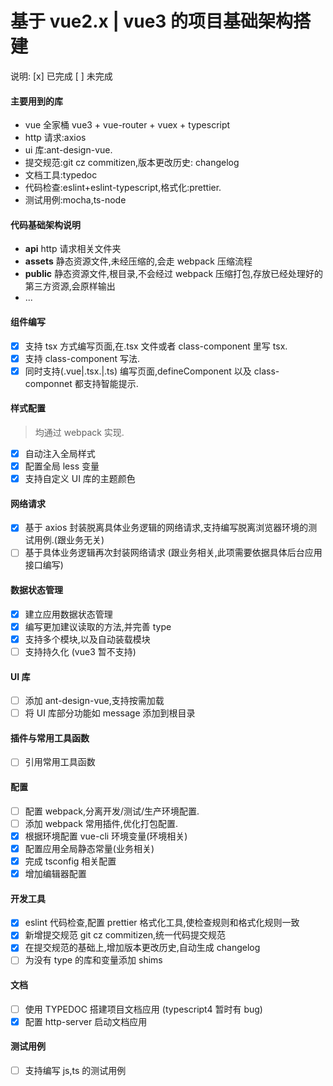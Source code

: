 # 基于 vue2.x | vue3 的项目基础架构搭建

说明: [x] 已完成 [ ] 未完成

#### 主要用到的库

- vue 全家桶 vue3 + vue-router + vuex + typescript
- http 请求:axios
- ui 库:ant-design-vue.
- 提交规范:git cz commitizen,版本更改历史: changelog
- 文档工具:typedoc
- 代码检查:eslint+eslint-typescript,格式化:prettier.
- 测试用例:mocha,ts-node

#### 代码基础架构说明

- <b>api</b> http 请求相关文件夹
- <b>assets</b> 静态资源文件,未经压缩的,会走 webpack 压缩流程
- <b>public</b> 静态资源文件,根目录,不会经过 webpack 压缩打包,存放已经处理好的第三方资源,会原样输出
- ...

#### 组件编写

- [x] 支持 tsx 方式编写页面,在.tsx 文件或者 class-component 里写 tsx.
- [x] 支持 class-component 写法.
- [x] 同时支持(.vue|.tsx.|.ts) 编写页面,defineComponent 以及 class-componnet 都支持智能提示.

#### 样式配置

> 均通过 webpack 实现.

- [x] 自动注入全局样式
- [x] 配置全局 less 变量
- [x] 支持自定义 UI 库的主题颜色

#### 网络请求

- [x] 基于 axios 封装脱离具体业务逻辑的网络请求,支持编写脱离浏览器环境的测试用例.(跟业务无关)
- [ ] 基于具体业务逻辑再次封装网络请求 (跟业务相关,此项需要依据具体后台应用接口编写)

#### 数据状态管理

- [x] 建立应用数据状态管理
- [x] 编写更加建议读取的方法,并完善 type
- [x] 支持多个模块,以及自动装载模块
- [ ] 支持持久化 (vue3 暂不支持)

#### UI 库

- [ ] 添加 ant-design-vue,支持按需加载
- [ ] 将 UI 库部分功能如 message 添加到根目录

#### 插件与常用工具函数

- [ ] 引用常用工具函数

#### 配置

- [ ] 配置 webpack,分离开发/测试/生产环境配置.
- [ ] 添加 webpack 常用插件,优化打包配置.
- [x] 根据环境配置 vue-cli 环境变量(环境相关)
- [x] 配置应用全局静态常量(业务相关)
- [x] 完成 tsconfig 相关配置
- [x] 增加编辑器配置

#### 开发工具

- [x] eslint 代码检查,配置 prettier 格式化工具,使检查规则和格式化规则一致
- [x] 新增提交规范 git cz commitizen,统一代码提交规范
- [x] 在提交规范的基础上,增加版本更改历史,自动生成 changelog
- [ ] 为没有 type 的库和变量添加 shims

#### 文档

- [ ] 使用 TYPEDOC 搭建项目文档应用 (typescript4 暂时有 bug)
- [x] 配置 http-server 启动文档应用

#### 测试用例

- [ ] 支持编写 js,ts 的测试用例
